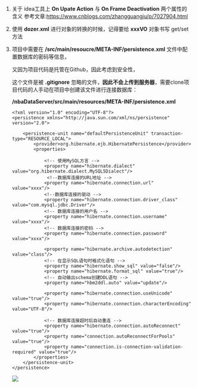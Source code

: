 1. 关于 idea工具上 **On Upate Action** 与 **On Frame Deactivation** 两个属性的含义
  参考文章:https://www.cnblogs.com/zhangguangju/p/7027904.html

2. 使用 **dozer.xml** 进行对象的转换的时候，记得要给 **xxxVO** 对象书写 get/set方法

3. 项目中需要在 **/src/main/resoucre/META-INF/persistence.xml** 文件中配置数据库的密码等信息，

   又因为项目代码是托管在Github，因此考虑到安全性，

   这个文件是被 **.gitignore** 忽略的文件，**因此不会上传到服务器**，需要clone项目代码的人手动在项目中创建该文件进行连接数据库：


   **/nbaDataServer/src/main/resources/META-INF/persistence.xml**
   ```
   <?xml version="1.0" encoding="UTF-8"?>
   <persistence xmlns="http://java.sun.com/xml/ns/persistence" version="2.0">
   
       <persistence-unit name="defaultPersistenceUnit" transaction-type="RESOURCE_LOCAL">
           <provider>org.hibernate.ejb.HibernatePersistence</provider>
           <properties>
   
               <!-- 使用MySQL方言 -->
               <property name="hibernate.dialect" value="org.hibernate.dialect.MySQL5Dialect"/>
                <!--数据库连接的URL地址 -->
               <property name="hibernate.connection.url" value="xxxx"/>
               <!--数据库连接的驱动 -->
               <property name="hibernate.connection.driver_class" value="com.mysql.jdbc.Driver"/>
               <!-- 数据库连接的用户名 -->
               <property name="hibernate.connection.username" value="xxxx"/>
               <!-- 数据库连接的密码 -->
               <property name="hibernate.connection.password" value="xxxx"/>
   
               <property name="hibernate.archive.autodetection" value="class"/>
               <!-- 在显示SQL语句时格式化语句 -->
               <property name="hibernate.show_sql" value="false"/>
               <property name="hibernate.format_sql" value="true"/>
               <!-- 自动输出schema创建DDL语句 -->
               <property name="hbm2ddl.auto" value="update"/>
   
               <property name="hibernate.connection.useUnicode" value="true"/>
               <property name="hibernate.connection.characterEncoding" value="UTF-8"/>
   
               <!-- 数据库连接超时后自动重连 -->
               <property name="hibernate.connection.autoReconnect" value="true"/>
               <property name="connection.autoReconnectForPools" value="true"/>
               <property name="connection.is-connection-validation-required" value="true"/>
           </properties>
       </persistence-unit>
   </persistence>
   
   ```
   ![](https://ws4.sinaimg.cn/large/006tNbRwgy1fvfb5wjzimj30fk0simzv.jpg)